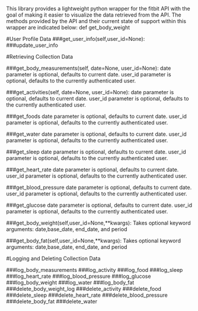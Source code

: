 This library provides a lightweight python wrapper for the fitbit API with the goal of making it easier to visualize the data retrieved from the API. The methods provided by the API and their current state of support within this wrapper are indicated below:
    def get_body_weight

#User Profile Data
###get_user_info(self,user_id=None):
###update_user_info

#Retrieving Collection Data

###get_body_measurements(self, date=None, user_id=None):
date parameter is optional, defaults to current date. user_id parameter is optional, defaults to the currently authenticated user.

###get_activities(self, date=None, user_id=None):
date parameter is optional, defaults to current date. user_id parameter is optional, defaults to the currently authenticated user.

###get_foods
date parameter is optional, defaults to current date. user_id parameter is optional, defaults to the currently authenticated user.

###get_water
date parameter is optional, defaults to current date. user_id parameter is optional, defaults to the currently authenticated user.

###get_sleep
date parameter is optional, defaults to current date. user_id parameter is optional, defaults to the currently authenticated user.

###get_heart_rate
date parameter is optional, defaults to current date. user_id parameter is optional, defaults to the currently authenticated user.

###get_blood_pressure
date parameter is optional, defaults to current date. user_id parameter is optional, defaults to the currently authenticated user.

###get_glucose
date parameter is optional, defaults to current date. user_id parameter is optional, defaults to the currently authenticated user.

###get_body_weight(self,user_id=None,**kwargs):
Takes optional keyword arguments:
date,base_date, end_date, and period

###get_body_fat(self,user_id=None,**kwargs):
Takes optional keyword arguments:
date,base_date, end_date, and period

#Logging and Deleting Collection Data

###log_body_measurements
###log_activity
###log_food
###log_sleep
###log_heart_rate
###log_blood_pressure
###log_glucose
###log_body_weight
###log_water
###log_body_fat
###delete_body_weight_log
###delete_activity
###delete_food
###delete_sleep
###delete_heart_rate
###delete_blood_pressure
###delete_body_fat
###delete_water
